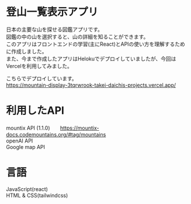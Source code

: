 # 登山一覧表示アプリ
日本の主要な山を探せる図鑑アプリです。<br>
図鑑の中の山を選択すると、山の詳細を知ることができます。<br>
このアプリはフロントエンドの学習(主にReact)とAPIの使い方を理解するために作成しました。<br>
また、今まで作成したアプリはHelokuでデプロイしていましたが、今回はVercelを利用してみました。<br>

こちらでデプロイしています。<br>
https://mountain-display-3tqrwrook-takei-daichis-projects.vercel.app/

# 利用したAPI
mountix API (1.1.0)　　https://mountix-docs.codemountains.org/#tag/mountains <br>
openAI API<br>
Google map API<br>

# 言語
JavaScript(react)<br>
HTML & CSS(tailwindcss)
